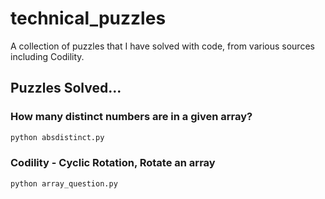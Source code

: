 # technical_puzzles
A collection of puzzles that I have solved with code, from various sources including Codility.

## Puzzles Solved...

### How many distinct numbers are in a given array?
```bash
python absdistinct.py
```
### Codility - Cyclic Rotation, Rotate an array
```bash
python array_question.py
```




